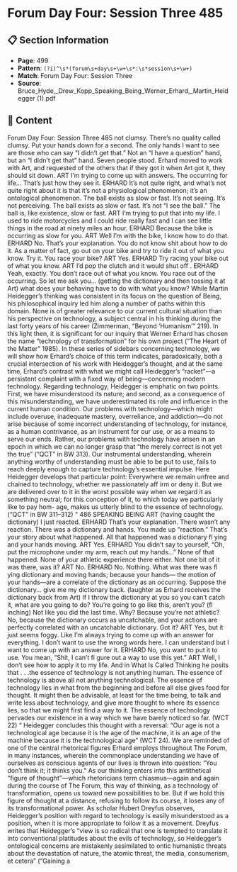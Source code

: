 # Forum Day Four: Session Three 485

## 📋 Section Information

- **Page**: 499
- **Pattern**: `(?i)^\s*(forum\s+day\s+\w+\s*:\s*session\s+\w+)`
- **Match**: Forum Day Four: Session Three
- **Source**: Bruce_Hyde,_Drew_Kopp_Speaking_Being_Werner_Erhard,_Martin_Heidegger (1).pdf

## 📄 Content

Forum Day Four: Session Three 485
not clumsy. There’s no quality called clumsy. Put your hands down for a second. The only
hands I want to see are those who can say “I didn’t get that.” Not an “I have a question”
hand, but an “I didn’t get that” hand.
Seven people stood. Erhard moved to work with Art, and requested of the others that if they got it
when Art got it, they should sit down.
ART
I’m trying to come up with answers. The occurring for life... That’s just how they see it.
ERHARD
It’s not quite right, and what’s not quite right about it is that it’s not a physiological
phenomenon; it’s an ontological phenomenon. The ball exists as slow or fast. It’s not seeing. It’s
not perceiving. The ball exists as slow or fast. It’s not “I see the ball.” The ball is, like existence,
slow or fast.
ART
I’m trying to put that into my life. I used to ride motorcycles and I could ride really fast and I
can see little things in the road at ninety miles an hour.
ERHARD
Because the bike is occurring as slow for you.
ART
Well I’m with the bike, I know how to do that.
ERHARD
No. That’s your explanation. You do not know shit about how to do it. As a matter of fact, go out
on your bike and try to ride it out of what you know. Try it. You race your bike?
ART
Yes.
ERHARD
Try racing your bike out of what you know.
ART
I’d pop the clutch and it would shut off .
ERHARD
Yeah, exactly. You don’t race out of what you know. You race out of the occurring. So let me ask you...
(getting the dictionary and then tossing it at Art)
what does your behaving have to do with what you know?
While Martin Heidegger’s thinking was consistent in its focus
on the question of Being, his philosophical inquiry led him along a
number of paths within this domain. None is of greater relevance to
our current cultural situation than his perspective on technology,
a subject central in his thinking during the last forty years of his
career (Zimmerman, “Beyond ‘Humanism’” 219). In this light then,
it is significant for our inquiry that Werner Erhard has chosen the
name “technology of transformation” for his own project (“The
Heart of the Matter” 1985). In these series of sidebars concerning
technology, we will show how Erhard’s choice of this term
indicates, paradoxically, both a crucial intersection of his work with
Heidegger’s thought, and at the same time, Erhard’s contrast with
what we might call Heidegger’s “racket”—a persistent complaint
with a fixed way of being—concerning modern technology.
Regarding technology, Heidegger is emphatic on two
points. First, we have misunderstood its nature; and second, as a
consequence of this misunderstanding, we have underestimated
its role and influence in the current human condition. Our
problems with technology—which might include overuse,
inadequate mastery, overreliance, and addiction—do not arise
because of some incorrect understanding of technology, for
instance, as a human contrivance, as an instrument for our use,
or as a means to serve our ends. Rather, our problems with
technology have arisen in an epoch in which we can no longer
grasp that “the merely correct is not yet the true” (“QCT” in
BW 313). Our instrumental understanding, wherein anything
worthy of understanding must be able to be put to use, fails to
reach deeply enough to capture technology’s essential impulse.
Here Heidegger develops that particular point:
Everywhere we remain unfree and chained to
technology, whether we passionately aff irm
or deny it. But we are delivered over to it in
the worst possible way when we regard it as
something neutral; for this conception of it, to
which today we particularly like to pay hom-
age, makes us utterly blind to the essence of
technology. (“QCT” in BW 311–312)
“
486
SPEAKING BEING
ART (having caught the dictionary)
I just reacted.
ERHARD
That’s your explanation. There wasn’t any reaction. There was a dictionary and hands. You
made up “reaction.” That’s your story about what happened. All that happened was a dictionary
fl ying and your hands moving.
ART
Yes.
ERHARD
You didn’t say to yourself, “Oh, put the microphone under my arm, reach out my hands...” None
of that happened. None of your athletic experience there either. Not one bit of it was there, was
it?
ART
No.
ERHARD
No. Nothing. What was there was fl ying dictionary and moving hands; because your hands—
the motion of your hands—are a correlate of the dictionary as an occurring. Suppose the
dictionary... give me my dictionary back.
(laughter as Erhard receives the dictionary back from Art)
If I throw the dictionary at you so you can’t catch it, what are you going to do? You’re going to
go like this, aren’t you?
(fl inching)
Not like you did the last time. Why? Because you’re not athletic? No, because the dictionary
occurs as uncatchable, and your actions are perfectly correlated with an uncatchable dictionary.
Got it?
ART
Yes, but it just seems foggy. Like I’m always trying to come up with an answer for everything.
I don’t want to use the wrong words here. I can understand but I want to come up with an
answer for it.
ERHARD
No, you want to put it to use. You mean, “Shit, I can’t fi gure out a way to use this yet.”
ART
Well, I don’t see how to apply it to my life.
And in What Is Called Thinking he posits that
. . .the essence of technology is not anything
human. The essence of technology is above
all not anything technological. The essence of
technology lies in what from the beginning and
before all else gives food for thought. It might
then be advisable, at least for the time being,
to talk and write less about technology, and
give more thought to where its essence lies, so
that we might first find a way to it. The essence
of technology pervades our existence in a way
which we have barely noticed so far. (WCT 22)
“
Heidegger concludes this thought with a reversal: “Our age is not
a technological age because it is the age of the machine, it is an
age of the machine because it is the technological age” (WCT 24).
We are reminded of one of the central rhetorical figures Erhard
employs throughout The Forum, in many instances, wherein the
commonplace understanding we have of ourselves as conscious
agents of our lives is thrown into question: “You don’t think it; it
thinks you.” As our thinking enters into this antithetical “figure of
thought”—which rhetoricians term chiasmus—again and again
during the course of The Forum, this way of thinking, as a technology
of transformation, opens us toward new possibilities to be.
But if we hold this figure of thought at a distance, refusing
to follow its course, it loses any of its transformational power. As
scholar Hubert Dreyfus observes, Heidegger’s position with regard
to technology is easily misunderstood as a position, when it is
more appropriate to follow it as a movement. Dreyfus writes that
Heidegger’s “view is so radical that one is tempted to translate
it into conventional platitudes about the evils of technology, so
Heidegger’s ontological concerns are mistakenly assimilated to
ontic humanistic threats about the devastation of nature, the
atomic threat, the media, consumerism, et cetera” (“Gaining a